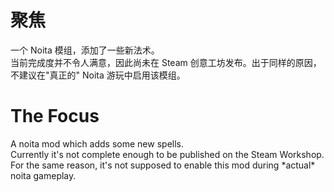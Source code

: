 # 聚焦
<p>一个 Noita 模组，添加了一些新法术。<br>
当前完成度并不令人满意，因此尚未在 Steam 创意工坊发布。出于同样的原因，不建议在"真正的" Noita 游玩中启用该模组。</p>

# The Focus
<p>A noita mod which adds some new spells.<br>
Currently it's not complete enough to be published on the Steam Workshop. For the same reason, it's not supposed to enable this mod during *actual* noita gameplay.</p>
